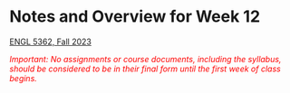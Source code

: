# Notes and Overview for Week 12

[ENGL 5362, Fall 2023](/5362/calendar.html)

<span style="color:red;">*Important: No assignments or course documents, including the syllabus, should be considered to be in their final form until the first week of class begins.*</span>